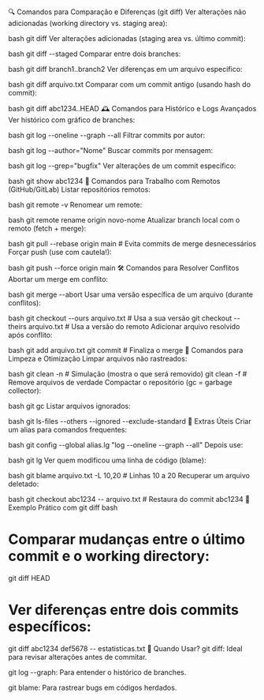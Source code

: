 🔍 Comandos para Comparação e Diferenças (git diff)
Ver alterações não adicionadas (working directory vs. staging area):

bash
git diff
Ver alterações adicionadas (staging area vs. último commit):

bash
git diff --staged
Comparar entre dois branches:

bash
git diff branch1..branch2
Ver diferenças em um arquivo específico:

bash
git diff arquivo.txt
Comparar com um commit antigo (usando hash do commit):

bash
git diff abc1234..HEAD
🕰️ Comandos para Histórico e Logs Avançados
Ver histórico com gráfico de branches:

bash
git log --oneline --graph --all
Filtrar commits por autor:

bash
git log --author="Nome"
Buscar commits por mensagem:

bash
git log --grep="bugfix"
Ver alterações de um commit específico:

bash
git show abc1234
🔄 Comandos para Trabalho com Remotos (GitHub/GitLab)
Listar repositórios remotos:

bash
git remote -v
Renomear um remote:

bash
git remote rename origin novo-nome
Atualizar branch local com o remoto (fetch + merge):

bash
git pull --rebase origin main  # Evita commits de merge desnecessários
Forçar push (use com cautela!):

bash
git push --force origin main
🛠️ Comandos para Resolver Conflitos
Abortar um merge em conflito:

bash
git merge --abort
Usar uma versão específica de um arquivo (durante conflitos):

bash
git checkout --ours arquivo.txt    # Usa a sua versão
git checkout --theirs arquivo.txt  # Usa a versão do remoto
Adicionar arquivo resolvido após conflito:

bash
git add arquivo.txt
git commit  # Finaliza o merge
🧹 Comandos para Limpeza e Otimização
Limpar arquivos não rastreados:

bash
git clean -n  # Simulação (mostra o que será removido)
git clean -f  # Remove arquivos de verdade
Compactar o repositório (gc = garbage collector):

bash
git gc
Listar arquivos ignorados:

bash
git ls-files --others --ignored --exclude-standard
🌟 Extras Úteis
Criar um alias para comandos frequentes:

bash
git config --global alias.lg "log --oneline --graph --all"
Depois use:

bash
git lg
Ver quem modificou uma linha de código (blame):

bash
git blame arquivo.txt -L 10,20  # Linhas 10 a 20
Recuperar um arquivo deletado:

bash
git checkout abc1234 -- arquivo.txt  # Restaura do commit abc1234
📌 Exemplo Prático com git diff
bash
# Comparar mudanças entre o último commit e o working directory:
git diff HEAD

# Ver diferenças entre dois commits específicos:
git diff abc1234 def5678 -- estatisticas.txt
🎯 Quando Usar?
git diff: Ideal para revisar alterações antes de commitar.

git log --graph: Para entender o histórico de branches.

git blame: Para rastrear bugs em códigos herdados.
